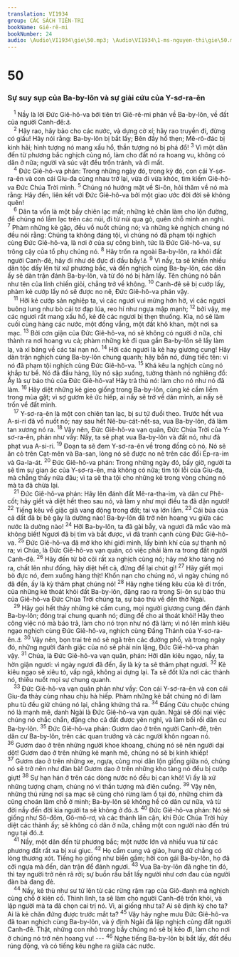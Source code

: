 ```yaml
---
translation: VI1934
group: CÁC SÁCH TIÊN-TRI
bookName: Giê-rê-mi 
bookNumber: 24
audio: \Audio\VI1934\gie\50.mp3; \Audio\VI1934\1-ms-nguyen-thi\gie\50.mp3
---
```


<div class="title"><h1>50</h1><h3>Sự suy sụp của Ba-by-lôn và sự giải cứu của Y-sơ-ra-ên</h3></div>
<span class="verse gie_50_1"> <sup>1</sup> Nầy là lời Đức Giê-hô-va bởi tiên tri Giê-rê-mi phán về Ba-by-lôn, về đất của người Canh-đê:<a data-toggle="tooltip" data-placement="bottom" title="Es 13:1–14:23; 47:1-15">⚓</a><br/></span>
<span class="verse gie_50_2"> <sup>2</sup> Hãy rao, hãy bảo cho các nước, và dựng cờ xí; hãy rao truyền đi, đừng có giấu! Hãy nói rằng: Ba-by-lôn bị bắt lấy; Bên đầy hổ thẹn; Mê-rô-đác bị kinh hãi; hình tượng nó mang xấu hổ, thần tượng nó bị phá đổ! </span>
<span class="verse gie_50_3"><sup>3</sup> Vì một dân đến từ phương bắc nghịch cùng nó, làm cho đất nó ra hoang vu, không có dân ở nữa; người và súc vật đều trốn tránh, và đi mất. <br/></span>
<span class="verse gie_50_4"> <sup>4</sup> Đức Giê-hô-va phán: Trong những ngày đó, trong kỳ đó, con cái Y-sơ-ra-ên và con cái Giu-đa cùng nhau trở lại, vừa đi vừa khóc, tìm kiếm Giê-hô-va Đức Chúa Trời mình. </span>
<span class="verse gie_50_5"><sup>5</sup> Chúng nó hướng mặt về Si-ôn, hỏi thăm về nó mà rằng: Hãy đến, liên kết với Đức Giê-hô-va bởi một giao ước đời đời sẽ không quên! <br/></span>
<span class="verse gie_50_6"> <sup>6</sup> Dân ta vốn là một bầy chiên lạc mất; những kẻ chăn làm cho lộn đường, để chúng nó lầm lạc trên các núi, đi từ núi qua gò, quên chỗ mình an nghỉ. </span>
<span class="verse gie_50_7"><sup>7</sup> Phàm những kẻ gặp, đều vồ nuốt chúng nó; và những kẻ nghịch chúng nó đều nói rằng: Chúng ta không đáng tội, vì chúng nó đã phạm tội nghịch cùng Đức Giê-hô-va, là nơi ở của sự công bình, tức là Đức Giê-hô-va, sự trông cậy của tổ phụ chúng nó. </span>
<span class="verse gie_50_8"><sup>8</sup> Hãy trốn ra ngoài Ba-by-lôn, ra khỏi đất người Canh-đê, hãy đi như dê đực đi đầu bầy!<a data-toggle="tooltip" data-placement="bottom" title="Kh 18:4">⚓</a></span>
<span class="verse gie_50_9"><sup>9</sup> Vì nầy, ta sẽ khiến nhiều dân tộc dấy lên từ xứ phương bắc, và đến nghịch cùng Ba-by-lôn, các dân ấy sẽ dàn trận đánh Ba-by-lôn, và từ đó nó bị hãm lấy. Tên chúng nó bắn như tên của lính chiến giỏi, chẳng trở về không. </span>
<span class="verse gie_50_10"><sup>10</sup> Canh-đê sẽ bị cướp lấy, phàm kẻ cướp lấy nó sẽ được no nê, Đức Giê-hô-va phán vậy. <br/></span>
<span class="verse gie_50_11"> <sup>11</sup> Hỡi kẻ cướp sản nghiệp ta, vì các ngươi vui mừng hớn hở, vì các ngươi buông lung như bò cái tơ đạp lúa, reo hí như ngựa mập mạnh; </span>
<span class="verse gie_50_12"><sup>12</sup> bởi vậy, mẹ các ngươi rất mang xấu hổ, kẻ đẻ các ngươi bị thẹn thuồng. Kìa, nó sẽ làm cuối cùng hàng các nước, một đồng vắng, một đất khô khan, một nơi sa mạc. </span>
<span class="verse gie_50_13"><sup>13</sup> Bởi cơn giận của Đức Giê-hô-va, nó sẽ không có người ở nữa, chỉ thành ra nơi hoang vu cả; phàm những kẻ đi qua gần Ba-by-lôn sẽ lấy làm lạ, và xỉ báng về các tai nạn nó. </span>
<span class="verse gie_50_14"><sup>14</sup> Hỡi các ngươi là kẻ hay giương cung! Hãy dàn trận nghịch cùng Ba-by-lôn chung quanh; hãy bắn nó, đừng tiếc tên: vì nó đã phạm tội nghịch cùng Đức Giê-hô-va. </span>
<span class="verse gie_50_15"><sup>15</sup> Khá kêu la nghịch cùng nó khắp tư bề. Nó đã đầu hàng, lũy nó sập xuống, tường thành nó nghiêng đổ: Ấy là sự báo thù của Đức Giê-hô-va! Hãy trả thù nó: làm cho nó như nó đã làm. </span>
<span class="verse gie_50_16"><sup>16</sup> Hãy diệt những kẻ gieo giống trong Ba-by-lôn, cùng kẻ cầm liềm trong mùa gặt; vì sợ gươm kẻ ức hiếp, ai nấy sẽ trở về dân mình, ai nấy sẽ trốn về đất mình. <br/></span>
<span class="verse gie_50_17"> <sup>17</sup> Y-sơ-ra-ên là một con chiên tan lạc, bị sư tử đuổi theo. Trước hết vua A-si-ri đã vồ nuốt nó; nay sau hết Nê-bu-cát-nết-sa, vua Ba-by-lôn, đã làm tan xương nó ra. </span>
<span class="verse gie_50_18"><sup>18</sup> Vậy nên, Đức Giê-hô-va vạn quân, Đức Chúa Trời của Y-sơ-ra-ên, phán như vầy: Nầy, ta sẽ phạt vua Ba-by-lôn và đất nó, như đã phạt vua A-si-ri. </span>
<span class="verse gie_50_19"><sup>19</sup> Đoạn ta sẽ đem Y-sơ-ra-ên về trong đồng cỏ nó. Nó sẽ ăn cỏ trên Cạt-mên và Ba-san, lòng nó sẽ được no nê trên các đồi Ép-ra-im và Ga-la-át. </span>
<span class="verse gie_50_20"><sup>20</sup> Đức Giê-hô-va phán: Trong những ngày đó, bấy giờ, người ta sẽ tìm sự gian ác của Y-sơ-ra-ên, mà không có nữa; tìm tội lỗi của Giu-đa, mà chẳng thấy nữa đâu; vì ta sẽ tha tội cho những kẻ trong vòng chúng nó mà ta đã chừa lại. <br/></span>
<span class="verse gie_50_21"> <sup>21</sup> Đức Giê-hô-va phán: Hãy lên đánh đất Mê-ra-tha-im, và dân cư Phê-cốt; hãy giết và diệt hết theo sau nó, và làm y như mọi điều ta đã dặn ngươi! </span>
<span class="verse gie_50_22"><sup>22</sup> Tiếng kêu về giặc giã vang động trong đất; tai vạ lớn lắm. </span>
<span class="verse gie_50_23"><sup>23</sup> Cái búa của cả đất đã bị bẻ gãy là dường nào! Ba-by-lôn đã trở nên hoang vu giữa các nước là dường nào! </span>
<span class="verse gie_50_24"><sup>24</sup> Hỡi Ba-by-lôn, ta đã gài bẫy, và ngươi đã mắc vào mà không biết! Ngươi đã bị tìm và bắt được, vì đã tranh cạnh cùng Đức Giê-hô-va. </span>
<span class="verse gie_50_25"><sup>25</sup> Đức Giê-hô-va đã mở kho khí giới mình, lấy binh khí của sự thạnh nộ ra; vì Chúa, là Đức Giê-hô-va vạn quân, có việc phải làm ra trong đất người Canh-đê. </span>
<span class="verse gie_50_26"><sup>26</sup> Hãy đến từ bờ cõi rất xa nghịch cùng nó; hãy mở kho tàng nó ra, chất lên như đống, hãy diệt hết cả, đừng để lại chút gì! </span>
<span class="verse gie_50_27"><sup>27</sup> Hãy giết mọi bò đực nó, đem xuống hàng thịt! Khốn nạn cho chúng nó, vì ngày chúng nó đã đến, ấy là kỳ thăm phạt chúng nó! </span>
<span class="verse gie_50_28"><sup>28</sup> Hãy nghe tiếng kêu của kẻ đi trốn, của những kẻ thoát khỏi đất Ba-by-lôn, đặng rao ra trong Si-ôn sự báo thù của Giê-hô-va Đức Chúa Trời chúng ta, sự báo thù về đền thờ Ngài. <br/></span>
<span class="verse gie_50_29"> <sup>29</sup> Hãy gọi hết thảy những kẻ cầm cung, mọi người giương cung đến đánh Ba-by-lôn; đóng trại chung quanh nó; đừng để cho ai thoát khỏi! Hãy theo công việc nó mà báo trả, làm cho nó trọn như nó đã làm; vì nó lên mình kiêu ngạo nghịch cùng Đức Giê-hô-va, nghịch cùng Đấng Thánh của Y-sơ-ra-ên.<a data-toggle="tooltip" data-placement="bottom" title="Kh 18:6">⚓</a></span>
<span class="verse gie_50_30"><sup>30</sup> Vậy nên, bọn trai trẻ nó sẽ ngã trên các đường phố, và trong ngày đó, những người đánh giặc của nó sẽ phải nín lặng, Đức Giê-hô-va phán vậy. </span>
<span class="verse gie_50_31"><sup>31</sup> Chúa, là Đức Giê-hô-va vạn quân, phán: Hỡi dân kiêu ngạo, nầy, ta hờn giận ngươi: vì ngày ngươi đã đến, ấy là kỳ ta sẽ thăm phạt ngươi. </span>
<span class="verse gie_50_32"><sup>32</sup> Kẻ kiêu ngạo sẽ xiêu tó, vấp ngã, không ai dựng lại. Ta sẽ đốt lửa nơi các thành nó, thiêu nuốt mọi sự chung quanh. <br/></span>
<span class="verse gie_50_33"> <sup>33</sup> Đức Giê-hô-va vạn quân phán như vầy: Con cái Y-sơ-ra-ên và con cái Giu-đa thảy cùng nhau chịu hà hiếp. Phàm những kẻ bắt chúng nó đi làm phu tù đều giữ chúng nó lại, chẳng khứng thả ra. </span>
<span class="verse gie_50_34"><sup>34</sup> Đấng Cứu chuộc chúng nó là mạnh mẽ, danh Ngài là Đức Giê-hô-va vạn quân. Ngài sẽ đối nại việc chúng nó chắc chắn, đặng cho cả đất được yên nghỉ, và làm bối rối dân cư Ba-by-lôn. </span>
<span class="verse gie_50_35"><sup>35</sup> Đức Giê-hô-va phán: Gươm dao ở trên người Canh-đê, trên dân cư Ba-by-lôn, trên các quan trưởng và các người khôn ngoan nó. </span>
<span class="verse gie_50_36"><sup>36</sup> Gươm dao ở trên những người khoe khoang, chúng nó sẽ nên người dại dột! Gươm dao ở trên những kẻ mạnh mẽ, chúng nó sẽ bị kinh khiếp! </span>
<span class="verse gie_50_37"><sup>37</sup> Gươm dao ở trên những xe, ngựa, cùng mọi dân lộn giống giữa nó, chúng nó sẽ trở nên như đàn bà! Gươm dao ở trên những kho tàng nó đều bị cướp giựt! </span>
<span class="verse gie_50_38"><sup>38</sup> Sự hạn hán ở trên các dòng nước nó đều bị cạn khô! Vì ấy là xứ những tượng chạm, chúng nó vì thần tượng mà điên cuồng. </span>
<span class="verse gie_50_39"><sup>39</sup> Vậy nên, những thú rừng nơi sa mạc sẽ cùng chó rừng làm ổ tại đó, những chim đà cũng choán làm chỗ ở mình; Ba-by-lôn sẽ không hề có dân cư nữa, vả từ đời nầy đến đời kia người ta sẽ không ở đó.<a data-toggle="tooltip" data-placement="bottom" title="Kh 18:2">⚓</a></span>
<span class="verse gie_50_40"><sup>40</sup> Đức Giê-hô-va phán: Nó sẽ giống như Sô-đôm, Gô-mô-rơ, và các thành lân cận, khi Đức Chúa Trời hủy diệt các thành ấy; sẽ không có dân ở nữa, chẳng một con người nào đến trú ngụ tại đó.<a data-toggle="tooltip" data-placement="bottom" title="Sa 19:24-25">⚓</a><br/></span>
<span class="verse gie_50_41"> <sup>41</sup> Nầy, một dân đến từ phương bắc; một nước lớn và nhiều vua từ các phương đất rất xa bị xui giục. </span>
<span class="verse gie_50_42"><sup>42</sup> Họ cầm cung và giáo, hung dữ chẳng có lòng thương xót. Tiếng họ giống như biển gầm; hỡi con gái Ba-by-lôn, họ đã cỡi ngựa mà đến, dàn trận để đánh ngươi. </span>
<span class="verse gie_50_43"><sup>43</sup> Vua Ba-by-lôn đã nghe tin đó, thì tay người trở nên rã rời; sự buồn rầu bắt lấy người như cơn đau của người đàn bà đang đẻ. <br/></span>
<span class="verse gie_50_44"> <sup>44</sup> Nầy, kẻ thù như sư tử lên từ các rừng rậm rạp của Giô-đanh mà nghịch cùng chỗ ở kiên cố. Thình lình, ta sẽ làm cho người Canh-đê trốn khỏi, và lập người mà ta đã chọn cai trị nó. Vì, ai giống như ta? Ai sẽ định kỳ cho ta? Ai là kẻ chăn đứng được trước mắt ta? </span>
<span class="verse gie_50_45"><sup>45</sup> Vậy hãy nghe mưu Đức Giê-hô-va đã toan nghịch cùng Ba-by-lôn, và ý định Ngài đã lập nghịch cùng đất người Canh-đê. Thật, những con nhỏ trong bầy chúng nó sẽ bị kéo đi, làm cho nơi ở chúng nó trở nên hoang vu! --- </span>
<span class="verse gie_50_46"><sup>46</sup> Nghe tiếng Ba-by-lôn bị bắt lấy, đất đều rúng động, và có tiếng kêu nghe ra giữa các nước. <br/></span>
